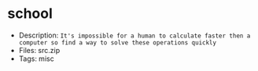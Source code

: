 # school
- Description: `It's impossible for a human to calculate faster then a computer so find a way to solve these operations quickly`
- Files: src.zip
- Tags: misc
